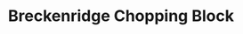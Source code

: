 ---
title: "Breckenridge Chopping Block"
url: /breckenridge/breckenridge-chopping-block/
shop: hairdresser
---